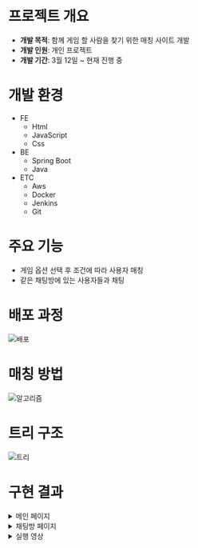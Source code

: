 # 프로젝트 개요
* **개발 목적**: 함께 게임 할 사람을 찾기 위한 매칭 사이트 개발
* **개발 인원**: 개인 프로젝트  
* **개발 기간**: 3월 12일 ~ 현재 진행 중

# 개발 환경
* FE
  * Html
  * JavaScript
  * Css
* BE
  * Spring Boot
  * Java
* ETC
  * Aws
  * Docker
  * Jenkins
  * Git

# 주요 기능
* 게임 옵션 선택 후 조건에 따라 사용자 매칭
* 같은 채팅방에 있는 사용자들과 채팅

# 배포 과정
![배포](https://github.com/iolm6980/matching/assets/133768355/9d73b9b8-4daa-4c11-8404-7a70689092cc)

# 매칭 방법
![알고리즘](https://github.com/iolm6980/matching/assets/133768355/111fe983-e314-40ec-9575-acd674a26577)

# 트리 구조
![트리](https://github.com/iolm6980/matching/assets/133768355/4eebca1b-b76f-4410-9aa2-290d229e98d6)


# 구현 결과  

<details>
<summary>메인 페이지</summary>

![메인](https://github.com/iolm6980/matching/assets/133768355/1a7ba75a-b81c-4d69-8f58-8ef78cb40292)
</details>

<details>
<summary>채팅방 페이지</summary>

![채팅](https://github.com/iolm6980/matching/assets/133768355/09217e75-cce4-4d68-ad71-bb17cd1dfba0)
</details>


<details>
<summary>실행 영상</summary>

https://github.com/iolm6980/movie/assets/133768355/1e3db8fb-88c0-4a13-9c12-b1c3fd4ffe9f
</details>

  
